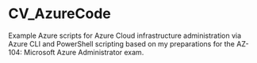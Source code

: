 # CV_AzureCode
Example Azure scripts for Azure Cloud infrastructure administration via Azure CLI and PowerShell scripting based on my preparations for the AZ-104: Microsoft Azure Administrator exam.
